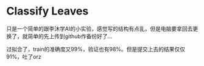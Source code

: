 # Classify Leaves

只是一个简单的跟李沐学AI的小实验，感觉写的结构有点乱，但是电脑要拿回去更换了，就简单的先上传到github作备份好了…

过拟合了，train的准确度又99%，验证也有98%。但是提交上去的结果仅仅91%，吐了orz